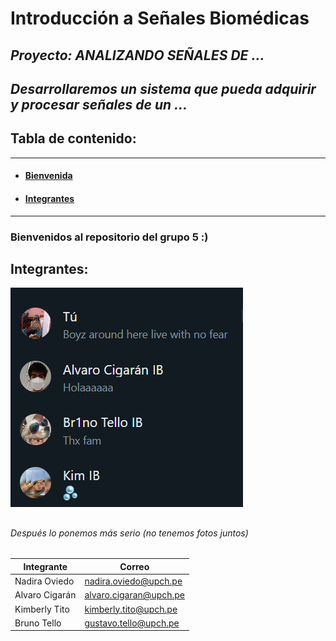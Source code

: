 # Introducción a Señales Biomédicas
## *Proyecto: ANALIZANDO SEÑALES DE ...*
## *Desarrollaremos un sistema que pueda adquirir y procesar señales de un ...*
## Tabla de contenido:
---
* #### [**Bienvenida**](#bienvenida)
* #### [**Integrantes**](#integrantes)
---
### <a name="bienvenida"></a>Bienvenidos al repositorio del grupo 5 :)
## <a name="integrantes"></a>Integrantes:
![img](Software/wsp.png)
## <a name="Entregables"></a> 
###### Después lo ponemos más serio (no tenemos fotos juntos)
| **Integrante** | **Correo**|
| ---------| ----------|
| Nadira Oviedo | nadira.oviedo@upch.pe |
| Alvaro Cigarán | alvaro.cigaran@upch.pe |
| Kimberly Tito | kimberly.tito@upch.pe |
| Bruno Tello | gustavo.tello@upch.pe |
